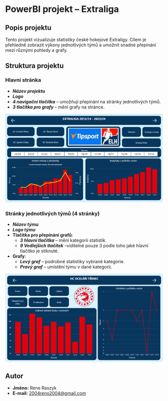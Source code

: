 # PowerBI projekt – Extraliga

## Popis projektu
Tento projekt vizualizuje statistiky české hokejové Extraligy. Cílem je přehledně zobrazit výkony jednotlivých týmů a umožnit snadné přepínání mezi různými pohledy a grafy.

## Struktura projektu

### Hlavní stránka
- ***Název projektu***
- ***Logo***
- ***4 navigační tlačítka*** – umožňují přepínání na stránky jednotlivých týmů.
- ***3 tlačítka pro grafy*** – mění grafy na stránce.

![Homepage](Image/HL_stranka.png)

### Stránky jednotlivých týmů (4 stránky)
- ***Název týmu***
- ***Logo týmu***
- **Tlačítka pro přepínání grafů**:
  - ***3 hlavní tlačítka*** – mění kategorii statistik.
  - ***9 Vedlejších tlačítek*** –viditelné pouze 3 podle toho jaké hlavní tlačítko je stiknuté.
- **Grafy**:
  - ***Levý graf*** – podrobné statistiky vybrané kategorie.
  - ***Pravý graf*** – umístění týmu v dané kategorii.

![page](Image/VD_stranka.png)

## Autor
- **Jméno:** Rene Raszyk
- **E-mail:** 2004reno2004@gmail.com

